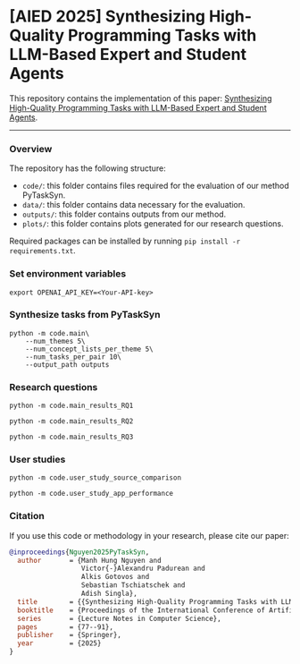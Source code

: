 # [AIED 2025] Synthesizing High-Quality Programming Tasks with LLM-Based Expert and Student Agents

This repository contains the implementation of this paper: [Synthesizing High-Quality Programming Tasks with LLM-Based Expert and Student Agents](https://link.springer.com/chapter/10.1007/978-3-031-98414-3_6).


----------------------------------------
### Overview

The repository has the following structure:
* `code/`: this folder contains files required for the evaluation of our method PyTaskSyn.
* `data/`: this folder contains data necessary for the evaluation.
* `outputs/`: this folder contains outputs from our method.
* `plots/`: this folder contains plots generated for our research questions.

Required packages can be installed by running `pip install -r requirements.txt`.


### Set environment variables
```
export OPENAI_API_KEY=<Your-API-key>
```

### Synthesize tasks from PyTaskSyn
```
python -m code.main\
    --num_themes 5\
    --num_concept_lists_per_theme 5\
    --num_tasks_per_pair 10\
    --output_path outputs
```

### Research questions
```
python -m code.main_results_RQ1

python -m code.main_results_RQ2

python -m code.main_results_RQ3
```

### User studies
```
python -m code.user_study_source_comparison

python -m code.user_study_app_performance
```

### Citation

If you use this code or methodology in your research, please cite our paper:

```bibtex
@inproceedings{Nguyen2025PyTaskSyn,
  author       = {Manh Hung Nguyen and
                  Victor{-}Alexandru Padurean and
                  Alkis Gotovos and
                  Sebastian Tschiatschek and
                  Adish Singla},
  title        = {{Synthesizing High-Quality Programming Tasks with LLM-Based Expert and Student Agents}},
  booktitle    = {Proceedings of the International Conference of Artificial Intelligence in Education (AIED)},
  series       = {Lecture Notes in Computer Science},
  pages        = {77--91},
  publisher    = {Springer},
  year         = {2025}
}
```
